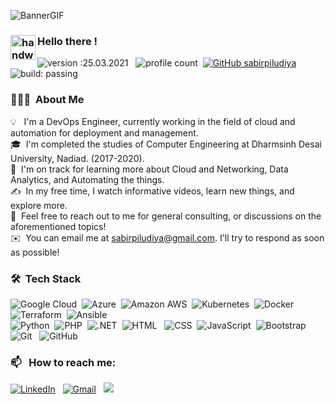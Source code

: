 ![BannerGIF](http://sabirpiludiya.ml/images/animations/banner.gif)

### <img alt="handwavegif" src="https://user-images.githubusercontent.com/39513876/112366216-8cfe7400-8cfe-11eb-8116-7d3dbae20e97.gif" width='40' align="left"/> Hello there !
![version :25.03.2021](https://img.shields.io/badge/version-25.03.2021-informational) &nbsp;
![profile count](https://komarev.com/ghpvc/?username=sabirpiludiya&color=red)&nbsp;
[![GitHub sabirpiludiya](https://img.shields.io/github/followers/sabirpiludiya?label=follow&style=social)](https://github.com/sabirpiludiya)&nbsp;
![build: passing](https://img.shields.io/badge/build-passing-success)
### 👨🏻‍💻 &nbsp;About Me

💡 &nbsp; I'm a DevOps Engineer, currently working in the field of cloud and automation for deployment and management.\
🎓 &nbsp;I'm completed the studies of Computer Engineering at Dharmsinh Desai University, Nadiad. (2017-2020).\
🌱 &nbsp;I'm on track for learning more about Cloud and Networking, Data Analytics, and Automating the things.\
✍️ &nbsp;In my free time, I watch informative videos, learn new things, and explore more.\
💬 &nbsp;Feel free to reach out to me for general consulting, or discussions on the aforementioned topics!\
✉️ &nbsp;You can email me at sabirpiludiya@gmail.com. I'll try to respond as soon as possible!


### 🛠 &nbsp;Tech Stack

![Google Cloud](https://img.shields.io/badge/-Google%20Cloud%20Platform-05122A?style=flat&logo=googlecloud)&nbsp;
![Azure](https://img.shields.io/badge/-Microsoft%20Azure-05122A?style=flat&logo=microsoftazure)&nbsp;
![Amazon AWS](https://img.shields.io/badge/-Amazon%20AWS-05122A?style=flat&logo=amazonaws&logoColor=FFA518)&nbsp;
![Kubernetes](https://img.shields.io/badge/-Kubernetes-05122A?style=flat&logo=kubernetes)&nbsp;
![Docker](https://img.shields.io/badge/-Docker-05122A?style=flat&logo=docker)&nbsp;
![Terraform](https://img.shields.io/badge/-Terraform-05122A?style=flat&logo=terraform&logoColor=A8B9CC)&nbsp;
![Ansible](https://img.shields.io/badge/-Ansible-05122A?style=flat&logo=ansible)\
![Python](https://img.shields.io/badge/-Python-05122A?style=flat&logo=python)&nbsp;
![PHP](https://img.shields.io/badge/-PHP-05122A?style=flat&logo=php)&nbsp;
![.NET](https://img.shields.io/badge/-.NET%20Core-05122A?style=flat&logo=dotnet)&nbsp;
![HTML](https://img.shields.io/badge/-HTML-05122A?style=flat&logo=HTML5)&nbsp;&nbsp;
![CSS](https://img.shields.io/badge/-CSS-05122A?style=flat&logo=CSS3&logoColor=1572B6)&nbsp;
![JavaScript](https://img.shields.io/badge/-JavaScript-05122A?style=flat&logo=javascript)&nbsp;
![Bootstrap](https://img.shields.io/badge/-Bootstrap-05122A?style=flat&logo=bootstrap&logoColor=563D7C)&nbsp;
![Git](https://img.shields.io/badge/-Git-05122A?style=flat&logo=git)&nbsp;&nbsp;
![GitHub](https://img.shields.io/badge/-GitHub-05122A?style=flat&logo=github)&nbsp;

### 📫 &nbsp; How to reach me:


<a href="https://www.linkedin.com/in/imsabirpiludiya/"><img alt="LinkedIn" src="https://img.shields.io/badge/linkedin%20-%230077B5.svg?&style=flat&logo=linkedin&logoColor=white"/></a> &nbsp;
<a href="mailto:sabirpiludiya@gmail.com"><img alt="Gmail" src="https://img.shields.io/badge/Gmail-D14836?style=flat&logo=gmail&logoColor=white" /></a> &nbsp;
<a href="https://instagram.com/super_compiler"><img src="https://img.shields.io/badge/-@super_compiler_-E4405F?style=flat&logo=Instagram&logoColor=white"/></a> &nbsp;

<!---
sabirpiludiya/sabirpiludiya is a ✨ special ✨ repository because its `README.md` (this file) appears on your GitHub profile.
You can click the Preview link to take a look at your changes.

- 👋 Hi, I’m @sabirpiludiya
- 👀 I’m interested in ...
- 🌱 I’m currently learning ...
- 💞️ I’m looking to collaborate on ...
- 📫 How to reach me ...
- 🔭 I’m currently working on ...
- 🌱 I’m currently learning ...
- 👯 I’m looking to collaborate on ...
- 🤔 I’m looking for help with ...
- 💬 Ask me about ...
- 📫 How to reach me: ...
- 😄 Pronouns: ...
- ⚡ Fun fact: ...
--->









